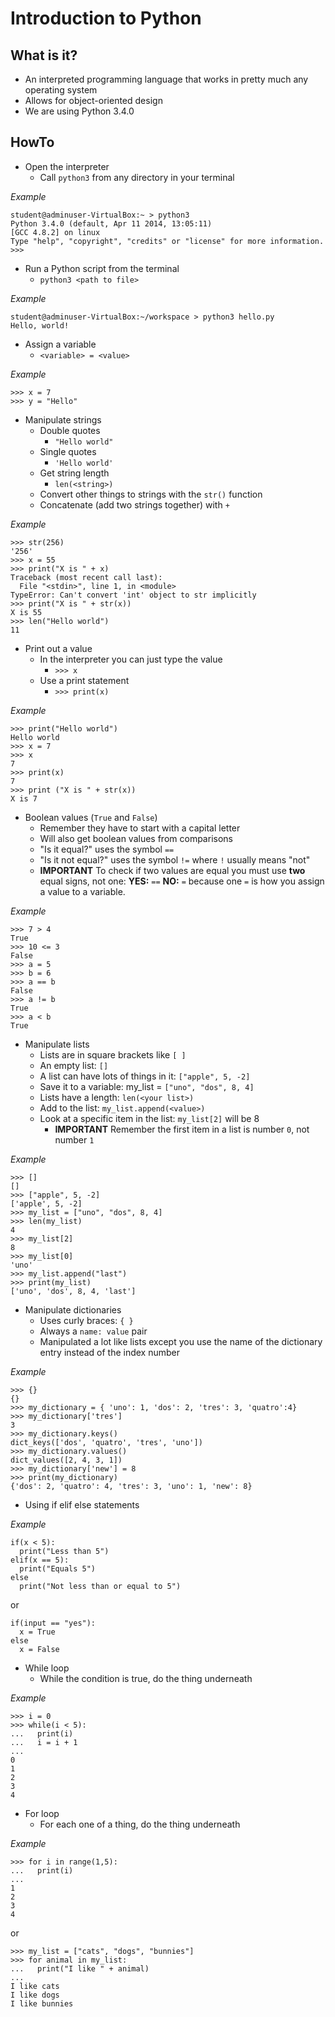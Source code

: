 # Introduction to Python

## What is it? ##

- An interpreted programming language that works in pretty much any operating system
- Allows for object-oriented design
- We are using Python 3.4.0

## HowTo ##

- Open the interpreter
	- Call ```python3``` from any directory in your terminal

*Example*

    student@adminuser-VirtualBox:~ > python3
    Python 3.4.0 (default, Apr 11 2014, 13:05:11) 
    [GCC 4.8.2] on linux
    Type "help", "copyright", "credits" or "license" for more information.
    >>> 

- Run a Python script from the terminal
	- ```python3 <path to file>```

*Example*

    student@adminuser-VirtualBox:~/workspace > python3 hello.py 
    Hello, world!

- Assign a variable
	- ```<variable> = <value>```

*Example*
    
    >>> x = 7
    >>> y = "Hello"

- Manipulate strings
	- Double quotes
		- ```"Hello world"```
	- Single quotes
		- ```'Hello world'```
	- Get string length
		- ```len(<string>)```
	- Convert other things to strings with the ```str()``` function
	- Concatenate (add two strings together) with ```+```

*Example*

    >>> str(256)
    '256'
    >>> x = 55
    >>> print("X is " + x)
    Traceback (most recent call last):
      File "<stdin>", line 1, in <module>
    TypeError: Can't convert 'int' object to str implicitly
    >>> print("X is " + str(x))
    X is 55
    >>> len("Hello world")
    11

- Print out a value
	- In the interpreter you can just type the value
		- ```>>> x```
	- Use a print statement
		- ```>>> print(x)```

*Example*

    >>> print("Hello world")
    Hello world
    >>> x = 7
    >>> x
    7
    >>> print(x)
    7
    >>> print ("X is " + str(x))
    X is 7

- Boolean values (```True``` and ```False```)
	- Remember they have to start with a capital letter
	- Will also get boolean values from comparisons
	- "Is it equal?" uses the symbol ```==```
	- "Is it not equal?" uses the symbol ```!=``` where ```!``` usually means "not"
	- **IMPORTANT** To check if two values are equal you must use **two** equal signs, not one: **YES:** ```==``` **NO:** ```=``` because one ```=``` is how you assign a value to a variable.

*Example*
    
    >>> 7 > 4
    True
    >>> 10 <= 3
    False
    >>> a = 5
    >>> b = 6
    >>> a == b
    False
    >>> a != b
    True
    >>> a < b
    True
    
- Manipulate lists
	- Lists are in square brackets like ```[ ]```
	- An empty list: ```[]```
	- A list can have lots of things in it: ```["apple", 5, -2]```
	- Save it to a variable: my_list = ```["uno", "dos", 8, 4]```
	- Lists have a length: ```len(<your list>)```
	- Add to the list: ```my_list.append(<value>)```
	- Look at a specific item in the list: ```my_list[2]``` will be 8
		- **IMPORTANT** Remember the first item in a list is number ```0```, not number ```1```

*Example*

    >>> []
    []
    >>> ["apple", 5, -2]
    ['apple', 5, -2]
    >>> my_list = ["uno", "dos", 8, 4]
    >>> len(my_list)
    4
    >>> my_list[2]
    8
    >>> my_list[0]
    'uno'
    >>> my_list.append("last")
    >>> print(my_list)
    ['uno', 'dos', 8, 4, 'last']

- Manipulate dictionaries
	- Uses curly braces: ```{ }```
	- Always a ```name: value``` pair
	- Manipulated a lot like lists except you use the name of the dictionary entry instead of the index number

*Example*

    >>> {}
    {}
    >>> my_dictionary = { 'uno': 1, 'dos': 2, 'tres': 3, 'quatro':4}
    >>> my_dictionary['tres']
    3
    >>> my_dictionary.keys()
    dict_keys(['dos', 'quatro', 'tres', 'uno'])
    >>> my_dictionary.values()
    dict_values([2, 4, 3, 1])
    >>> my_dictionary['new'] = 8
    >>> print(my_dictionary)
    {'dos': 2, 'quatro': 4, 'tres': 3, 'uno': 1, 'new': 8}

- Using if elif else statements

*Example*
    
    if(x < 5):
      print("Less than 5")
    elif(x == 5):
      print("Equals 5")
    else
      print("Not less than or equal to 5")
or

    if(input == "yes"):
      x = True
    else
      x = False


- While loop
	- While the condition is true, do the thing underneath

*Example*

    >>> i = 0
    >>> while(i < 5):
    ...   print(i)
    ...   i = i + 1
    ... 
    0
    1
    2
    3
    4

- For loop
	- For each one of a thing, do the thing underneath

*Example*

    >>> for i in range(1,5):
    ...   print(i)
    ... 
    1
    2
    3
    4
or

    >>> my_list = ["cats", "dogs", "bunnies"]
    >>> for animal in my_list:
    ...   print("I like " + animal)
    ... 
    I like cats
    I like dogs
    I like bunnies